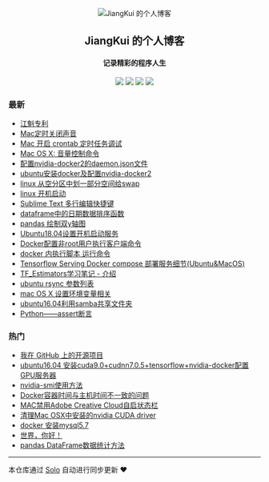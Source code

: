 <p align="center"><img alt="JiangKui 的个人博客" src="https://static.b3log.org/images/brand/solo-32.png"></p><h2 align="center">
JiangKui 的个人博客
</h2>

<h4 align="center">记录精彩的程序人生</h4>
<p align="center"><a title="JiangKui 的个人博客" target="_blank" href="https://github.com/JiangKui007/solo-blog"><img src="https://img.shields.io/github/last-commit/JiangKui007/solo-blog.svg?style=flat-square&color=FF9900"></a>
<a title="GitHub repo size in bytes" target="_blank" href="https://github.com/JiangKui007/solo-blog"><img src="https://img.shields.io/github/repo-size/JiangKui007/solo-blog.svg?style=flat-square"></a>
<a title="Solo Version" target="_blank" href="https://github.com/b3log/solo/releases"><img src="https://img.shields.io/badge/solo-3.6.2-f1e05a.svg?style=flat-square&color=blueviolet"></a>
<a title="Hits" target="_blank" href="https://github.com/b3log/hits"><img src="https://hits.b3log.org/JiangKui007/solo-blog.svg"></a></p>

### 最新

* [江魁专利](http://www.yunzhongmoke.com/articles/2019/09/14/1568474797128.html)
* [Mac定时关闭声音](http://www.yunzhongmoke.com/articles/2019/09/03/1567478899990.html)
* [Mac 开启 crontab 定时任务调试](http://www.yunzhongmoke.com/articles/2019/09/03/1567478154624.html)
* [Mac OS X: 音量控制命令](http://www.yunzhongmoke.com/articles/2019/09/03/1567477995604.html)
* [配置nvidia-docker2的daemon.json文件](http://www.yunzhongmoke.com/articles/2019/08/19/1566204178750.html)
* [ubuntu安装docker及配置nvidia-docker2](http://www.yunzhongmoke.com/articles/2019/08/19/1566203803236.html)
* [linux 从空分区中划一部分空间给swap](http://www.yunzhongmoke.com/articles/2019/08/16/1565936952941.html)
* [linux 开机启动](http://www.yunzhongmoke.com/articles/2019/08/16/1565936379412.html)
* [Sublime Text 多行编辑快捷键](http://www.yunzhongmoke.com/articles/2019/08/15/1565854004955.html)
* [dataframe中的日期数据排序函数](http://www.yunzhongmoke.com/articles/2019/08/14/1565771623709.html)
* [pandas 绘制双y轴图](http://www.yunzhongmoke.com/articles/2019/08/13/1565682439720.html)
* [Ubuntu18.04设置开机启动服务](http://www.yunzhongmoke.com/articles/2019/07/30/1564460357102.html)
* [Docker配置非root用户执行客户端命令](http://www.yunzhongmoke.com/articles/2019/07/30/1564460200137.html)
* [docker 内执行脚本 运行命令](http://www.yunzhongmoke.com/articles/2019/06/26/1561551250964.html)
* [Tensorflow Serving Docker compose 部署服务细节(Ubuntu&MacOS)](http://www.yunzhongmoke.com/articles/2019/06/26/1561551101511.html)
* [TF_Estimators学习笔记 - 介绍](http://www.yunzhongmoke.com/articles/2019/06/13/1560437453784.html)
* [ubuntu rsync 参数列表](http://www.yunzhongmoke.com/articles/2019/06/13/1560437310813.html)
* [mac OS X 设置环境变量相关](http://www.yunzhongmoke.com/articles/2019/06/13/1560437245919.html)
* [ubuntu16.04利用samba共享文件夹](http://www.yunzhongmoke.com/articles/2019/06/13/1560437087491.html)
* [Python——assert断言](http://www.yunzhongmoke.com/articles/2019/06/13/1560437003095.html)

### 热门

* [我在 GitHub 上的开源项目](http://www.yunzhongmoke.com/my-github-repos)
* [ubuntu16.04 安装cuda9.0+cudnn7.0.5+tensorflow+nvidia-docker配置GPU服务器](http://www.yunzhongmoke.com/articles/2019/06/13/1560436747075.html)
* [nvidia-smi使用方法](http://www.yunzhongmoke.com/articles/2019/06/13/1560436865825.html)
* [Docker容器时间与主机时间不一致的问题](http://www.yunzhongmoke.com/articles/2019/06/13/1560436975488.html)
* [MAC禁用Adobe Creative Cloud自启状态栏](http://www.yunzhongmoke.com/articles/2019/06/13/1560435251908.html)
* [清理Mac OSX中安装的nvidia CUDA driver](http://www.yunzhongmoke.com/articles/2019/06/13/1560435197588.html)
* [docker 安装mysql5.7](http://www.yunzhongmoke.com/articles/2019/06/13/1560436912278.html)
* [世界，你好！](http://www.yunzhongmoke.com/hello-solo)
* [pandas DataFrame数据统计方法](http://www.yunzhongmoke.com/articles/2019/06/13/1560436835863.html)



---

本仓库通过 [Solo](https://github.com/b3log/solo) 自动进行同步更新 ❤️ 